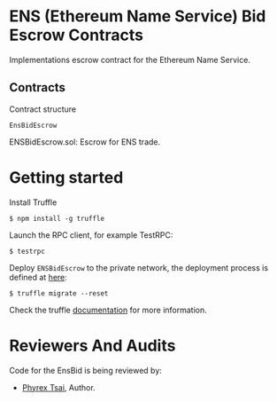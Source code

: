 # ENS (Ethereum Name Service) Bid Escrow Contracts
Implementations escrow contract for the Ethereum Name Service.

## Contracts

Contract structure
```
EnsBidEscrow
```

ENSBidEscrow.sol: Escrow for ENS trade.

# Getting started

Install Truffle

```
$ npm install -g truffle
```

Launch the RPC client, for example TestRPC:
```
$ testrpc
```

Deploy `ENSBidEscrow` to the private network, the deployment process is defined at [here](./migrations/2_deploy_contracts.js):

```
$ truffle migrate --reset
```

Check the truffle [documentation](http://truffleframework.com/docs/) for more information.

# Reviewers And Audits

Code for the EnsBid is being reviewed by:

- [Phyrex Tsai](https://github.com/PhyrexTsai), Author.
